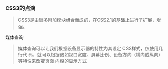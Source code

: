 ### CSS3的点滴

> CSS3是由很多附加模块组合而成的，在CSS2.1的基础上进行了扩展，增强。

媒体查询

> 媒体查询可以让我们根据设备显示器的特性为其设定 CSS样式，仅使用几行代 码，就可以根据诸如视口宽度、屏幕比例、设备方向（横向或纵向）等特性来改变页面 内容的显示方式